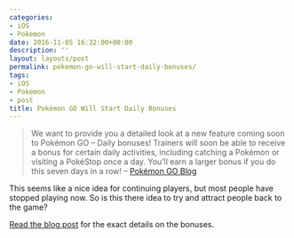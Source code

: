 ```yaml
---
categories:
- iOS
- Pokemon
date: 2016-11-05 16:32:00+00:00
description: ''
layout: layouts/post
permalink: pokemon-go-will-start-daily-bonuses/
tags:
- iOS
- Pokemon
- post
title: Pokémon GO Will Start Daily Bonuses
---
```


<div class="kg-card-markdown"><!-- link[http://pokemongolive.com/en/post/daily-bonus/] --></p>
<blockquote>
<p>We want to provide you a detailed look at a new feature coming soon to Pokémon GO &#8211; Daily bonuses! Trainers will soon be able to receive a bonus for certain daily activities, including catching a Pokémon or visiting a PokéStop once a day. You’ll earn a larger bonus if you do this seven days in a row! &#8211; <a href="http://pokemongolive.com/en/post/daily-bonus/">Pokémon GO Blog</a></p>
</blockquote>
<p>This seems like a nice idea for continuing players, but most people have stopped playing now. So is this there idea to try and attract people back to the game?</p>
<p><a href="http://pokemongolive.com/en/post/daily-bonus/">Read the blog post</a> for the exact details on the bonuses.</p>
</div>